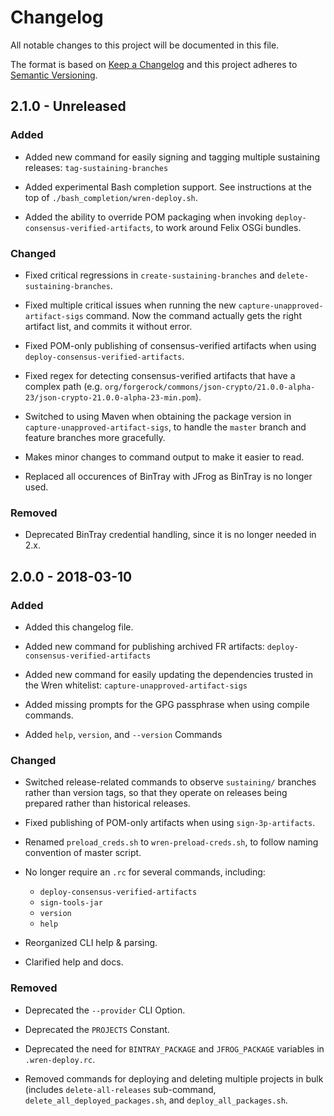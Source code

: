 # Changelog
All notable changes to this project will be documented in this file.

The format is based on [Keep a Changelog](http://keepachangelog.com/en/1.0.0/)
and this project adheres to
[Semantic Versioning](http://semver.org/spec/v2.0.0.html).

## 2.1.0 - Unreleased
### Added
- Added new command for easily signing and tagging multiple sustaining releases:
  `tag-sustaining-branches`

- Added experimental Bash completion support.
  See instructions at the top of `./bash_completion/wren-deploy.sh`.

- Added the ability to override POM packaging when invoking
  `deploy-consensus-verified-artifacts`, to work around Felix OSGi bundles.

### Changed
- Fixed critical regressions in `create-sustaining-branches` and 
  `delete-sustaining-branches`.

- Fixed multiple critical issues when running the new 
  `capture-unapproved-artifact-sigs` command. Now the command actually gets the
  right artifact list, and commits it without error.

- Fixed POM-only publishing of consensus-verified artifacts when using
  `deploy-consensus-verified-artifacts`.

- Fixed regex for detecting consensus-verified artifacts that have a complex
  path (e.g. `org/forgerock/commons/json-crypto/21.0.0-alpha-23/json-crypto-21.0.0-alpha-23-min.pom`).

- Switched to using Maven when obtaining the package version in
  `capture-unapproved-artifact-sigs`, to handle the `master` branch and feature
  branches more gracefully.

- Makes minor changes to command output to make it easier to read.

- Replaced all occurences of BinTray with JFrog as BinTray is no longer used.

### Removed
- Deprecated BinTray credential handling, since it is no longer needed in 2.x.

## 2.0.0 - 2018-03-10
### Added
- Added this changelog file.

- Added new command for publishing archived FR artifacts:
  `deploy-consensus-verified-artifacts`

- Added new command for easily updating the dependencies trusted in the Wren
  whitelist: `capture-unapproved-artifact-sigs`

- Added missing prompts for the GPG passphrase when using compile commands.
  
- Added `help`, `version`, and `--version` Commands

### Changed
- Switched release-related commands to observe `sustaining/` branches rather
  than version tags, so that they operate on releases being prepared rather
  than historical releases.

- Fixed publishing of POM-only artifacts when using `sign-3p-artifacts`.

- Renamed `preload_creds.sh` to `wren-preload-creds.sh`, to follow naming
  convention of master script.
  
- No longer require an `.rc` for several commands, including:
  - `deploy-consensus-verified-artifacts`
  - `sign-tools-jar`
  - `version`
  - `help`

- Reorganized CLI help & parsing.

- Clarified help and docs.

### Removed
- Deprecated the `--provider` CLI Option.

- Deprecated the `PROJECTS` Constant.

- Deprecated the need for `BINTRAY_PACKAGE` and `JFROG_PACKAGE` variables in
  `.wren-deploy.rc`.

- Removed commands for deploying and deleting multiple projects in bulk
  (includes `delete-all-releases` sub-command,
  `delete_all_deployed_packages.sh`, and `deploy_all_packages.sh`.
